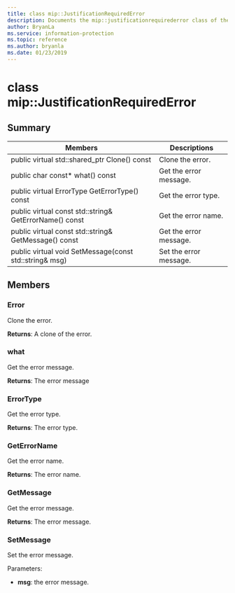 ```yaml
---
title: class mip::JustificationRequiredError 
description: Documents the mip::justificationrequirederror class of the Microsoft Information Protection (MIP) SDK.
author: BryanLa
ms.service: information-protection
ms.topic: reference
ms.author: bryanla
ms.date: 01/23/2019
---
```


# class mip::JustificationRequiredError 
  
## Summary
 Members                        | Descriptions                                
--------------------------------|---------------------------------------------
public virtual std::shared_ptr<Error> Clone() const  |  Clone the error.
public char const* what() const  |  Get the error message.
public virtual ErrorType GetErrorType() const  |  Get the error type.
public virtual const std::string& GetErrorName() const  |  Get the error name.
public virtual const std::string& GetMessage() const  |  Get the error message.
public virtual void SetMessage(const std::string& msg)  |  Set the error message.
  
## Members
  
### Error
Clone the error.

  
**Returns**: A clone of the error.
  
### what
Get the error message.

  
**Returns**: The error message
  
### ErrorType
Get the error type.

  
**Returns**: The error type.
  
### GetErrorName
Get the error name.

  
**Returns**: The error name.
  
### GetMessage
Get the error message.

  
**Returns**: The error message.
  
### SetMessage
Set the error message.

Parameters:  
* **msg**: the error message.

